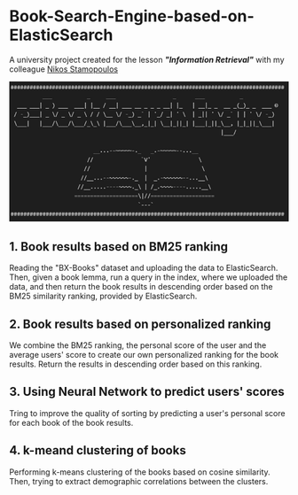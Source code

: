 # Book-Search-Engine-based-on-ElasticSearch

A university project created for the lesson ***"Information Retrieval"*** with my colleague [Nikos Stamopoulos](https://github.com/nikosstam4)

<img src="https://github.com/nikpapage23/Book-Search-Engine-based-on-ElasticSearch/blob/main/logo.jpg">

## 1. Book results based on BM25 ranking
Reading the "BX-Books" dataset and uploading the data to ElasticSearch. Then, given a book lemma, run a query in the index, where we uploaded the data, and then return the book results in descending order based on the BM25 similarity ranking, provided by ElasticSearch.

## 2. Book results based on personalized ranking
We combine the BM25 ranking, the personal score of the user and the average users' score to create our own personalized ranking for the book results. Return the results in descending order based on this ranking.

## 3. Using Neural Network to predict users' scores
Tring to improve the quality of sorting by predicting a user's personal score for each book of the book results.

## 4. k-meand clustering of books
Performing k-means clustering of the books based on cosine similarity. Then, trying to extract demographic correlations between the clusters.
